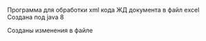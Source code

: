 Программа для обработки xml кода ЖД документа в файл excel
Создана под java 8

Созданы изменения в файле